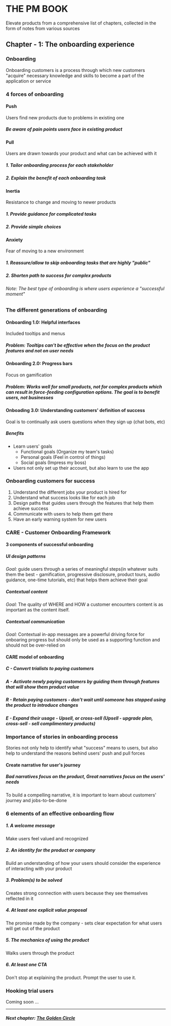 # THE PM BOOK 
Elevate products from a comprehensive list of chapters, collected in the form of notes from various sources

## Chapter - 1: The onboarding experience 

### Onboarding
Onboarding customers is a process through which new customers "acquire" necessary knowledge and skills to become a part of the application or service

### 4 forces of onboarding

#### Push 
Users find new products due to problems in existing one
##### Be aware of pain points users face in existing product

#### Pull
Users are drawn towards your product and what can be achieved with it 
##### 1. Tailor onboarding process for each stakeholder
##### 2. Explain the benefit of each onboarding task

#### Inertia 
Resistance to change and moving to newer products
##### 1. Provide guidance for complicated tasks
##### 2. Provide simple choices

#### Anxiety
Fear of moving to a new environment
##### 1. Reassure/allow to skip onboarding tasks that are highly "public"
##### 2. Shorten path to success for complex products

###### Note: The best type of onboarding is where users experience a _"successful moment"_

### The different generations of onboarding

#### Onboarding 1.0: Helpful interfaces
Included tooltips and menus 
##### Problem: Tooltips can't be effective when the focus on the product features and not on user needs

#### Onboarding 2.0: Progress bars
Focus on gamification
##### Problem: Works well for small products, not for complex products which can result in force-feeding configuration options. The goal is to benefit users, not businesses

#### Onboading 3.0: Understanding customers' definition of success
Goal is to continually ask users questions when they sign up (chat bots, etc)
##### Benefits
* Learn users' goals
    * Functional goals (Organize my team's tasks)
    * Personal goals (Feel in control of things)
    * Social goals (Impress my boss)
* Users not only set up their account, but also learn to use the app

### Onboarding customers for success

1. Understand the different jobs your product is hired for
2. Understand what success looks like for each job
3. Design paths that guides users through the features that help them achieve success
4. Communicate with users to help them get there
5. Have an early warning system for new users

### CARE - Customer Onboarding Framework

#### 3 components of successful onboarding

##### UI design patterns
*Goal:* guide users through a series of meaningful steps(in whatever suits them the best - gamification, progressive disclosure, product tours, audio guidance, one-time tutorials, etc) that helps them achieve their goal
##### Contextual content
*Goal:* The quality of WHERE and HOW a customer encounters content is as important as the content itself.
##### Contextual communication
*Goal:* Contextual in-app messages are a powerful driving force for onboaring progress but should only be used as a supporting function and should not be over-relied on

#### CARE model of onboarding

##### C - Convert trialists to paying customers
##### A - Activate newly paying customers by guiding them through features that will show them product value
##### R - Retain paying customers - don't wait until someone has stopped using the product to introduce changes
##### E - Expand their usage - Upsell, or cross-sell (Upsell - upgrade plan, cross-sell - sell complimentary products)


### Importance of stories in onboarding process
Stories not only help to identify what "success" means to users, but also help to understand the reasons behind users' push and pull forces

#### Create narrative for user's journey

##### Bad narratives focus on the product, Great narratives focus on the users' needs
To build a compelling narrative, it is important to learn about customers' journey and jobs-to-be-done

### 6 elements of an effective onboarding flow

##### 1. A welcome message
Make users feel valued and recognized

##### 2. An identity for the product or company
Build an understanding of how your users should consider the experience of interacting with your product

##### 3. Problem(s) to be solved
Creates strong connection with users because they see themselves reflected in it

##### 4. At least one explicit value proposal
The promise made by the company - sets clear expectation for what users will get out of the product

##### 5. The mechanics of using the product
Walks users through the product

##### 6. At least one CTA
Don't stop at explaining the product. Prompt the user to use it.

### Hooking trial users

Coming soon ...

<hr/>

##### Next chapter: [The Golden Circle](Ch2.md)